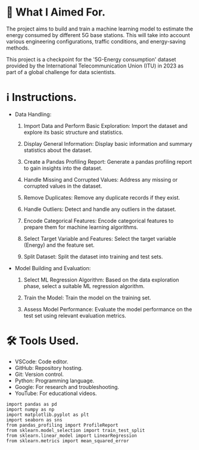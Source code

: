 # 🎯 What I Aimed For.
The project aims to build and train a machine learning model to estimate the energy consumed by different 5G base stations. This will take into account various engineering configurations, traffic conditions, and energy-saving methods.

This project is a checkpoint for the '5G-Energy consumption' dataset provided by the International Telecommunication Union (ITU) in 2023 as part of a global challenge for data scientists.

# ℹ️ Instructions.
- Data Handling:
  1. Import Data and Perform Basic Exploration:
      Import the dataset and explore its basic structure and statistics.

  2. Display General Information:
      Display basic information and summary statistics about the dataset.

  3. Create a Pandas Profiling Report:
      Generate a pandas profiling report to gain insights into the dataset.

  4. Handle Missing and Corrupted Values:
      Address any missing or corrupted values in the dataset.

  5. Remove Duplicates:
      Remove any duplicate records if they exist.

  6. Handle Outliers:
      Detect and handle any outliers in the dataset.

  7. Encode Categorical Features:
      Encode categorical features to prepare them for machine learning algorithms.

  8. Select Target Variable and Features:
      Select the target variable (Energy) and the feature set.

  9. Split Dataset:
      Split the dataset into training and test sets.

- Model Building and Evaluation:
  1. Select ML Regression Algorithm:
      Based on the data exploration phase, select a suitable ML regression algorithm.

  2. Train the Model:
      Train the model on the training set.

  3. Assess Model Performance:
      Evaluate the model performance on the test set using relevant evaluation metrics.

# 🛠️ Tools Used.
- VSCode: Code editor.
- GitHub: Repository hosting.
- Git: Version control.
- Python: Programming language.
- Google: For research and troubleshooting.
- YouTube: For educational videos.

```
import pandas as pd
import numpy as np
import matplotlib.pyplot as plt
import seaborn as sns
from pandas_profiling import ProfileReport
from sklearn.model_selection import train_test_split
from sklearn.linear_model import LinearRegression
from sklearn.metrics import mean_squared_error

```
